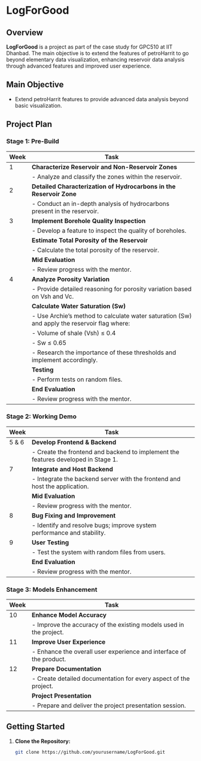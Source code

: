 # LogForGood

## Overview

**LogForGood** is a project as part of the case study for GPC510 at IIT Dhanbad. The main objective is to extend the features of petroHarrit to go beyond elementary data visualization, enhancing reservoir data analysis through advanced features and improved user experience.

## Main Objective

- Extend petroHarrit features to provide advanced data analysis beyond basic visualization.

## Project Plan

### Stage 1: Pre-Build

| Week | Task                                                                                      |
|------|-------------------------------------------------------------------------------------------|
| 1    | **Characterize Reservoir and Non-Reservoir Zones**                                        |
|      | - Analyze and classify the zones within the reservoir.                                    |
| 2    | **Detailed Characterization of Hydrocarbons in the Reservoir Zone**                       |
|      | - Conduct an in-depth analysis of hydrocarbons present in the reservoir.                   |
| 3    | **Implement Borehole Quality Inspection**                                                  |
|      | - Develop a feature to inspect the quality of boreholes.                                   |
|      | **Estimate Total Porosity of the Reservoir**                                               |
|      | - Calculate the total porosity of the reservoir.                                           |
|      | **Mid Evaluation**                                                                        |
|      | - Review progress with the mentor.                                                         |
| 4    | **Analyze Porosity Variation**                                                             |
|      | - Provide detailed reasoning for porosity variation based on Vsh and Vc.                   |
|      | **Calculate Water Saturation (Sw)**                                                        |
|      | - Use Archie’s method to calculate water saturation (Sw) and apply the reservoir flag where:|
|      |   - Volume of shale (Vsh) ≤ 0.4                                                            |
|      |   - Sw ≤ 0.65                                                                            |
|      | - Research the importance of these thresholds and implement accordingly.                   |
|      | **Testing**                                                                              |
|      | - Perform tests on random files.                                                           |
|      | **End Evaluation**                                                                        |
|      | - Review progress with the mentor.                                                         |

### Stage 2: Working Demo

| Week  | Task                                                                                      |
|-------|-------------------------------------------------------------------------------------------|
| 5 & 6 | **Develop Frontend & Backend**                                                             |
|       | - Create the frontend and backend to implement the features developed in Stage 1.         |
| 7     | **Integrate and Host Backend**                                                             |
|       | - Integrate the backend server with the frontend and host the application.                 |
|       | **Mid Evaluation**                                                                        |
|       | - Review progress with the mentor.                                                         |
| 8     | **Bug Fixing and Improvement**                                                             |
|       | - Identify and resolve bugs; improve system performance and stability.                     |
| 9     | **User Testing**                                                                          |
|       | - Test the system with random files from users.                                            |
|       | **End Evaluation**                                                                        |
|       | - Review progress with the mentor.                                                         |

### Stage 3: Models Enhancement

| Week | Task                                                                                      |
|------|-------------------------------------------------------------------------------------------|
| 10   | **Enhance Model Accuracy**                                                                 |
|      | - Improve the accuracy of the existing models used in the project.                        |
| 11   | **Improve User Experience**                                                                |
|      | - Enhance the overall user experience and interface of the product.                       |
| 12   | **Prepare Documentation**                                                                  |
|      | - Create detailed documentation for every aspect of the project.                          |
|      | **Project Presentation**                                                                  |
|      | - Prepare and deliver the project presentation session.                                   |

## Getting Started

1. **Clone the Repository:**
   ```bash
   git clone https://github.com/yourusername/LogForGood.git
